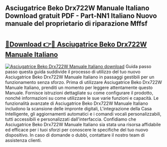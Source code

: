 ## Asciugatrice Beko Drx722W Manuale Italiano Download gratuit PDF - Part-NN1 Italiano Nuovo manuale del proprietario di riparazione Mffsf

# <h2><a href="http://df9atd.blite.top/?on=Asciugatrice+Beko+Drx722W+Manuale+Italiano">🔗Download 👉🔴 Asciugatrice Beko Drx722W Manuale Italiano</a></h2>

[![Asciugatrice Beko Drx722W Manuale Italiano download](https://i.imgur.com/lujVjoI.png)](http://df9atd.blite.top/?on=Asciugatrice+Beko+Drx722W+Manuale+Italiano)
Guida passo passo questa guida suddivide il processo di utilizzo del tuo nuovo Asciugatrice Beko Drx722W Manuale Italiano in passaggi gestibili per un funzionamento senza sforzo. Prima di utilizzare Asciugatrice Beko Drx722W Manuale Italiano, prenditi un momento per leggere attentamente questo Manuale. Fornisce istruzioni dettagliate su come configurare il prodotto, nonché informazioni su come utilizzare le sue varie funzioni e capacità. Le funzionalità avanzate di Asciugatrice Beko Drx722W Manuale Italiano includono la scansione delle impronte digitali, L'integrazione della Casa Intelligente, gli aggiornamenti automatici e i comandi vocali personalizzabili, tutti accessibili e personalizzati dall'interfaccia. Confidiamo che Asciugatrice Beko Drx722W Manuale Italiano sia stata una risorsa affidabile ed efficace per i tuoi sforzi per conoscere le specifiche del tuo nuovo dispositivo. In caso di domande o dubbi, contattare il nostro team di assistenza clienti.

